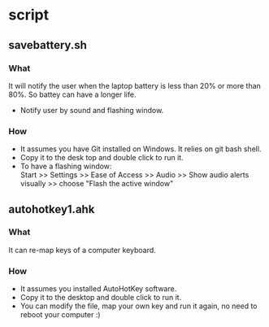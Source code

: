 # script

## savebattery.sh
### What
It will notify the user when the laptop battery 
is less than 20% or more than 80%. So battey can have a longer life.
* Notify user by sound and flashing window. 
### How
* It assumes you have Git installed on Windows. It relies on git bash shell.
* Copy it to the desk top and double click to run it.
* To have a flashing window: <br>
  Start >> Settings >> Ease of Access >> Audio >> Show audio alerts visually >> choose "Flash the active window"

## autohotkey1.ahk
### What
It can re-map keys of a computer keyboard.
### How
* It assumes you installed AutoHotKey software.
* Copy it to the desktop and double click to run it.
* You can modify the file, map your own key and run it again, no need to 
reboot your computer :) 